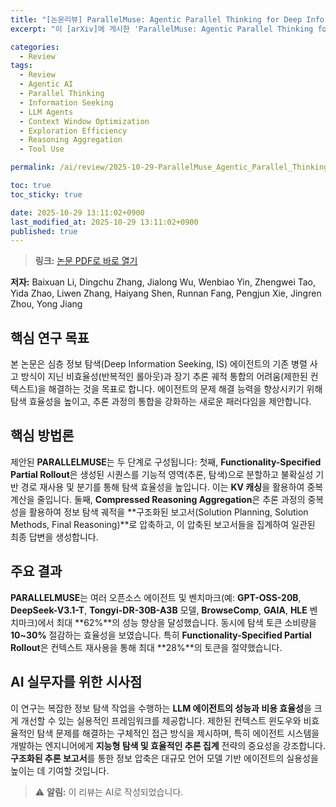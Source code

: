 ```yaml
---
title: "[논문리뷰] ParallelMuse: Agentic Parallel Thinking for Deep Information Seeking"
excerpt: "이 [arXiv]에 게시한 'ParallelMuse: Agentic Parallel Thinking for Deep Information Seeking' 논문에 대한 자세한 리뷰입니다."

categories:
  - Review
tags:
  - Review
  - Agentic AI
  - Parallel Thinking
  - Information Seeking
  - LLM Agents
  - Context Window Optimization
  - Exploration Efficiency
  - Reasoning Aggregation
  - Tool Use

permalink: /ai/review/2025-10-29-ParallelMuse_Agentic_Parallel_Thinking_for_Deep_Information_Seeking/

toc: true
toc_sticky: true

date: 2025-10-29 13:11:02+0900
last_modified_at: 2025-10-29 13:11:02+0900
published: true
---
```

> **링크:** [논문 PDF로 바로 열기](https://arxiv.org/abs/2510.24698)

**저자:** Baixuan Li, Dingchu Zhang, Jialong Wu, Wenbiao Yin, Zhengwei Tao, Yida Zhao, Liwen Zhang, Haiyang Shen, Runnan Fang, Pengjun Xie, Jingren Zhou, Yong Jiang



## 핵심 연구 목표
본 논문은 심층 정보 탐색(Deep Information Seeking, IS) 에이전트의 기존 병렬 사고 방식이 지닌 비효율성(반복적인 롤아웃)과 장기 추론 궤적 통합의 어려움(제한된 컨텍스트)을 해결하는 것을 목표로 합니다. 에이전트의 문제 해결 능력을 향상시키기 위해 탐색 효율성을 높이고, 추론 과정의 통합을 강화하는 새로운 패러다임을 제안합니다.

## 핵심 방법론
제안된 **PARALLELMUSE**는 두 단계로 구성됩니다: 첫째, **Functionality-Specified Partial Rollout**은 생성된 시퀀스를 기능적 영역(추론, 탐색)으로 분할하고 불확실성 기반 경로 재사용 및 분기를 통해 탐색 효율성을 높입니다. 이는 **KV 캐싱**을 활용하여 중복 계산을 줄입니다. 둘째, **Compressed Reasoning Aggregation**은 추론 과정의 중복성을 활용하여 정보 탐색 궤적을 **구조화된 보고서(Solution Planning, Solution Methods, Final Reasoning)**로 압축하고, 이 압축된 보고서들을 집계하여 일관된 최종 답변을 생성합니다.

## 주요 결과
**PARALLELMUSE**는 여러 오픈소스 에이전트 및 벤치마크(예: **GPT-OSS-20B**, **DeepSeek-V3.1-T**, **Tongyi-DR-30B-A3B** 모델, **BrowseComp**, **GAIA**, **HLE** 벤치마크)에서 최대 **62%**의 성능 향상을 달성했습니다. 동시에 탐색 토큰 소비량을 **10~30%** 절감하는 효율성을 보였습니다. 특히 **Functionality-Specified Partial Rollout**은 컨텍스트 재사용을 통해 최대 **28%**의 토큰을 절약했습니다.

## AI 실무자를 위한 시사점
이 연구는 복잡한 정보 탐색 작업을 수행하는 **LLM 에이전트의 성능과 비용 효율성**을 크게 개선할 수 있는 실용적인 프레임워크를 제공합니다. 제한된 컨텍스트 윈도우와 비효율적인 탐색 문제를 해결하는 구체적인 접근 방식을 제시하며, 특히 에이전트 시스템을 개발하는 엔지니어에게 **지능형 탐색 및 효율적인 추론 집계** 전략의 중요성을 강조합니다. **구조화된 추론 보고서**를 통한 정보 압축은 대규모 언어 모델 기반 에이전트의 실용성을 높이는 데 기여할 것입니다.

> ⚠️ **알림:** 이 리뷰는 AI로 작성되었습니다.